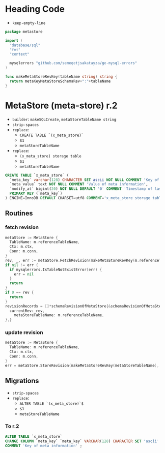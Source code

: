 # Heading Code

* `keep-empty-line`

```go
package metastore

import (
  "database/sql"
  "fmt"
  "context"

  mysqlerrors "github.com/semeqetjsakatayza/go-mysql-errors"
)

func makeMetaStoreRevKey(tableName string) string {
  return metaKeyMetaStoreSchemaRev+":"+tableName
}

```

# MetaStore (meta-store) r.2

* `builder`: `makeSQLCreate`, `metaStoreTableName string`
* `strip-spaces`
* `replace`:
  - ```CREATE TABLE `(x_meta_store)` ```
  - `$1`
  - ``` metaStoreTableName ```
* `replace`:
  - ``` (x_meta_store) storage table ```
  - `$1`
  - ``` metaStoreTableName ```

```sql
CREATE TABLE `x_meta_store` (
  `meta_key` varchar(128) CHARACTER SET ascii NOT NULL COMMENT 'Key of meta information',
  `meta_value` text NOT NULL COMMENT 'Value of meta information',
  `modify_at` bigint(20) NOT NULL DEFAULT '0' COMMENT 'Timestamp of last update',
  PRIMARY KEY (`meta_key`)
) ENGINE=InnoDB DEFAULT CHARSET=utf8 COMMENT='x_meta_store storage table';
```

## Routines

### fetch revision

```go
metaStore := MetaStore {
  TableName: m.referenceTableName,
  Ctx: m.ctx,
  Conn: m.conn,
}
rev, _, err := metaStore.FetchRevision(makeMetaStoreRevKey(m.referenceTableName))
if nil != err {
  if mysqlerrors.IsTableNotExistError(err) {
    err = nil
  }
  return
}
if 0 == rev {
  return
}
revisionRecords = []*schemaRevisionOfMetaStore{&schemaRevisionOfMetaStore{
  currentRev: rev,
	metaStoreTableName: m.referenceTableName,
},}
```

### update revision

```go
metaStore := MetaStore {
  TableName: m.referenceTableName,
  Ctx: m.ctx,
  Conn: m.conn,
}
err = metaStore.StoreRevision(makeMetaStoreRevKey(metaStoreTableName), targetRev)
```

## Migrations

* `strip-spaces`
* `replace`:
  - ```ALTER TABLE `(x_meta_store)`$```
  - `$1`
  - ``` metaStoreTableName ```

### To r.2

```sql
ALTER TABLE `x_meta_store`
CHANGE COLUMN `meta_key` `meta_key` VARCHAR(128) CHARACTER SET 'ascii' NOT NULL
COMMENT 'Key of meta information' ;
```

